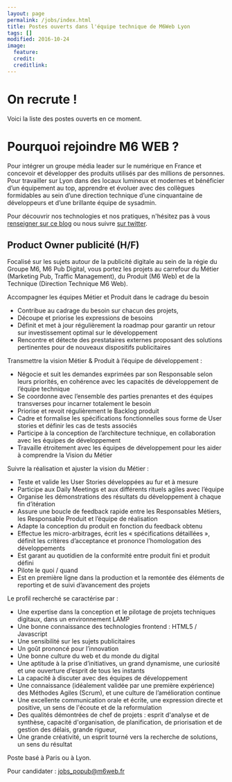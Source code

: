 ```yaml
---
layout: page
permalink: /jobs/index.html
title: Postes ouverts dans l'équipe technique de M6Web Lyon
tags: []
modified: 2016-10-24
image:
  feature: 
  credit: 
  creditlink: 
---
```


# On recrute ! 

Voici la liste des postes ouverts en ce moment.

# Pourquoi rejoindre M6 WEB ?

Pour intégrer un groupe média leader sur le numérique en France et concevoir et développer des produits utilisés par des millions de personnes. Pour travailler sur Lyon dans des locaux lumineux et modernes et bénéficier d’un équipement au top,
apprendre et évoluer avec des collègues formidables au sein d’une direction technique d’une cinquantaine de développeurs et d’une brillante équipe de sysadmin.

Pour découvrir nos technologies et nos pratiques, n'hésitez pas à vous [renseigner sur ce blog](http://tech.m6web.fr/) ou nous suivre [sur twitter](https://twitter.com/TechM6Web).



## Product Owner publicité (H/F)

Focalisé sur les sujets autour de la publicité digitale au sein de la régie du Groupe M6, M6 Pub Digital, vous portez les projets au carrefour du Métier (Marketing Pub, Traffic Management), du Produit (M6 Web) et de la Technique (Direction Technique M6 Web).

Accompagner les équipes Métier et Produit dans le cadrage du besoin 

 *	Contribue au cadrage du besoin sur chacun des projets,
 *	Découpe et priorise les expressions de besoins 
 *	Définit et met à jour régulièrement la roadmap pour garantir un retour sur investissement optimal sur le développement
 *	Rencontre et détecte des prestataires externes proposant des solutions pertinentes  pour de nouveaux dispositifs publicitaires

Transmettre la vision Métier & Produit à l’équipe de développement :

 *	Négocie et suit les demandes exprimées par son Responsable selon leurs priorités, en cohérence avec les capacités de développement de l’équipe technique
 *	Se coordonne avec l’ensemble des parties prenantes et des équipes transverses pour incarner totalement le besoin 
 *	Priorise et revoit régulièrement le Backlog produit
 *	Cadre et formalise les spécifications fonctionnelles sous forme de User stories et définir les cas de tests associés
 *	Participe à la conception de l’architecture technique, en collaboration avec les équipes de développement
 *	Travaille étroitement avec les équipes de développement pour les aider à comprendre la Vision du Métier

Suivre la réalisation et ajuster la vision du Métier :

 *	Teste et valide les User Stories développées au fur et à mesure
 *	Participe aux Daily Meetings et aux différents rituels agiles avec l’équipe
 *	Organise les démonstrations des résultats du développement à chaque fin d’itération
 *	Assure une boucle de feedback rapide entre les Responsables Métiers, les Responsable Produit et l’équipe de réalisation
 *	Adapte la conception du produit en fonction du feedback obtenu 
 *	Effectue les micro-arbitrages, écrit les « spécifications détaillées », définit les critères d’acceptance et prononce l’homologation des développements 
 *	Est garant au quotidien de la conformité entre produit fini et produit défini
 *	Pilote le quoi / quand
 *	Est en première ligne dans la production et la remontée des éléments de reporting et de suivi d’avancement des projets

Le profil recherché se caractérise par : 

* Une expertise dans la conception et le pilotage de projets techniques digitaux, dans un environnement LAMP
*	Une bonne connaissance des technologies frontend : HTML5 / Javascript
*	Une sensibilité sur les sujets publicitaires 
*	Un goût prononcé pour l’innovation
*	Une bonne culture du web et du monde du digital
*	Une aptitude à la prise d’initiatives, un grand dynamisme, une curiosité et une ouverture d’esprit de tous les instants
*	La capacité à discuter avec des équipes de développement
*	Une connaissance (idéalement validée par une première expérience) des Méthodes Agiles (Scrum), et une culture de l’amélioration continue 
*	Une excellente communication orale et écrite, une expression directe et positive, un sens de l'écoute et de la reformulation
*	Des qualités démontrées de chef de projets : esprit d'analyse et de synthèse, capacité d'organisation, de planification, de priorisation et de gestion des délais, grande rigueur, 
*	Une grande créativité, un esprit tourné vers la recherche de solutions, un sens du résultat

Poste basé à Paris ou à Lyon.

Pour candidater : [jobs_popub@m6web.fr](mailto:jobs_popub@m6web.fr)
